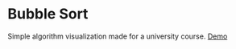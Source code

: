 # Bubble Sort

Simple algorithm visualization made for a university course. 
[Demo](https://keikeu.github.io/bubble-sort/)
